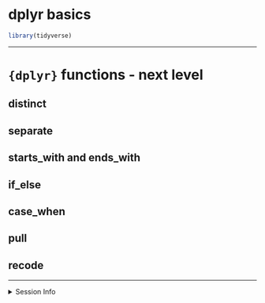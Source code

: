 dplyr basics
================

``` r
library(tidyverse)
```

------------------------------------------------------------------------

# `{dplyr}` functions - next level

## distinct

## separate

## starts\_with and ends\_with

## if\_else

## case\_when

## pull

## recode

------------------------------------------------------------------------

<details>
<summary>
Session Info
</summary>

Date Run: 2022-05-27

``` r
sessionInfo()
```

    ## R version 4.1.1 (2021-08-10)
    ## Platform: x86_64-apple-darwin17.0 (64-bit)
    ## Running under: macOS Catalina 10.15.7
    ## 
    ## Matrix products: default
    ## BLAS:   /Library/Frameworks/R.framework/Versions/4.1/Resources/lib/libRblas.0.dylib
    ## LAPACK: /Library/Frameworks/R.framework/Versions/4.1/Resources/lib/libRlapack.dylib
    ## 
    ## locale:
    ## [1] en_US.UTF-8/en_US.UTF-8/en_US.UTF-8/C/en_US.UTF-8/en_US.UTF-8
    ## 
    ## attached base packages:
    ## [1] stats     graphics  grDevices utils     datasets  methods   base     
    ## 
    ## other attached packages:
    ## [1] forcats_0.5.1   stringr_1.4.0   dplyr_1.0.9     purrr_0.3.4    
    ## [5] readr_2.1.2     tidyr_1.2.0     tibble_3.1.5    ggplot2_3.3.6  
    ## [9] tidyverse_1.3.1
    ## 
    ## loaded via a namespace (and not attached):
    ##  [1] tidyselect_1.1.1 xfun_0.31        haven_2.4.3      colorspace_2.0-2
    ##  [5] vctrs_0.4.1      generics_0.1.0   htmltools_0.5.2  yaml_2.2.1      
    ##  [9] utf8_1.2.2       rlang_1.0.2      pillar_1.6.2     glue_1.6.2      
    ## [13] withr_2.5.0      DBI_1.1.1        dbplyr_2.1.1     modelr_0.1.8    
    ## [17] readxl_1.4.0     lifecycle_1.0.1  munsell_0.5.0    gtable_0.3.0    
    ## [21] cellranger_1.1.0 rvest_1.0.1      evaluate_0.15    knitr_1.39      
    ## [25] tzdb_0.1.2       fastmap_1.1.0    fansi_0.5.0      broom_0.8.0     
    ## [29] backports_1.2.1  scales_1.1.1     jsonlite_1.7.2   fs_1.5.2        
    ## [33] hms_1.1.0        digest_0.6.27    stringi_1.7.6    grid_4.1.1      
    ## [37] cli_3.3.0        tools_4.1.1      magrittr_2.0.3   crayon_1.4.1    
    ## [41] pkgconfig_2.0.3  ellipsis_0.3.2   xml2_1.3.2       reprex_2.0.1    
    ## [45] lubridate_1.8.0  assertthat_0.2.1 rmarkdown_2.14   httr_1.4.2      
    ## [49] rstudioapi_0.13  R6_2.5.1         compiler_4.1.1

</details>
